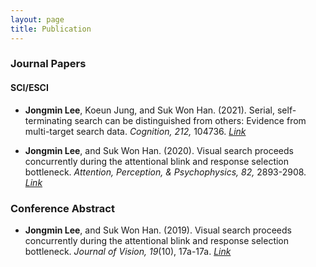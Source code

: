 ```yaml
---
layout: page
title: Publication
---
```




### Journal Papers

#### SCI/ESCI

- **Jongmin Lee**, Koeun Jung, and Suk Won Han. (2021). Serial, self-terminating search can be distinguished from others: Evidence from multi-target search data. _Cognition, 212,_ 104736. [_Link_](https://www.sciencedirect.com/science/article/pii/S0010027721001554?via%3Dihub)


- **Jongmin Lee**, and Suk Won Han. (2020). Visual search proceeds concurrently during the attentional blink and response selection bottleneck. _Attention, Perception, & Psychophysics, 82,_ 2893-2908. [_Link_](https://link.springer.com/content/pdf/10.3758/s13414-020-02047-6.pdf)


### Conference Abstract

- **Jongmin Lee**, and Suk Won Han. (2019). Visual search proceeds concurrently during the attentional blink and response selection bottleneck. _Journal of Vision, 19_(10), 17a-17a. [_Link_](https://jov.arvojournals.org/article.aspx?articleid=2749915)

